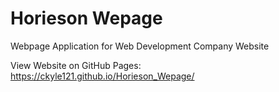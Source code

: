 # Horieson Wepage
Webpage Application for Web Development Company Website 

View Website on GitHub Pages: https://ckyle121.github.io/Horieson_Wepage/
